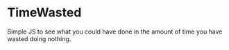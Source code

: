 # TimeWasted
Simple JS to see what you could have done in the amount of time you have wasted doing nothing.
